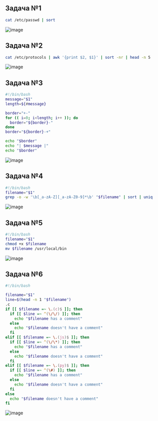 ## Задача №1
```bash
cat /etc/passwd | sort
```
![image](https://github.com/user-attachments/assets/fb1947f4-4f33-4fff-a0af-9c4295425314)

## Задача №2
```bash
cat /etc/protocols | awk '{print $2, $1}' | sort -nr | head -n 5
```
![image](https://github.com/user-attachments/assets/ac840076-49d9-4f67-96b4-8d015cdb7e71)

## Задача №3
```bash
#!/bin/bash
message="$1"
length=${#message}

border="+-"
for (( i=0; i<length; i++ )); do
  border="${border}-"
done
border="${border}-+"

echo "$border"
echo "| $message |"
echo "$border"
```
![image](https://github.com/user-attachments/assets/03d9b3db-44bf-403c-bdc2-f45d61730665)

## Задача №4
```bash
#!/bin/bash
filename="$1"
grep -o -w '\b[_a-zA-Z][_a-zA-Z0-9]*\b' "$filename" | sort | uniq
```
![image](https://github.com/user-attachments/assets/69359fa2-d4a2-46bf-98bb-fd1afe1b201d)

## Задача №5
```bash
#!/bin/bash
filename="$1"
chmod +x $filename
mv $filename /usr/local/bin
```
![image](https://github.com/user-attachments/assets/ab1c4cd3-84f4-4524-a243-2c54af8c59bd)

## Задача №6
```bash
#!/bin/bash

filename="$1"
line=$(head -n 1 "$filename")
.c
if [[ $filename =~ \.(c)$ ]]; then
  if [[ $line =~ ^(\/\/) ]]; then
    echo "$filename has a comment"
  else
    echo "$filename doesn't have a comment"
  fi
elif [[ $filename =~ \.(js)$ ]]; then
  if [[ $line =~ ^(\/\*) ]]; then
    echo "$filename has a comment"
  else
    echo "$filename doesn't have a comment"
  fi
elif [[ $filename =~ \.(py)$ ]]; then
  if [[ $line =~ ^(\#) ]]; then
    echo "$filename has a comment"
  else
    echo "$filename doesn't have a comment"
  fi
else
  echo "$filename doesn't have a comment"
fi
```
![image](https://github.com/user-attachments/assets/0ec0fc71-35a7-43d6-823a-0d3a39f59027)
